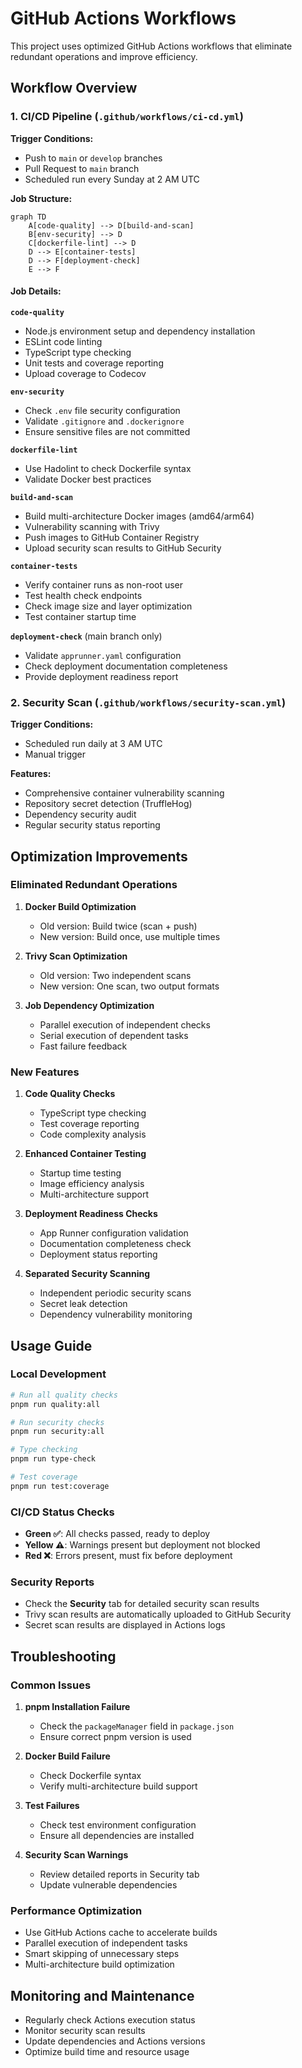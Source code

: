 # GitHub Actions Workflows

This project uses optimized GitHub Actions workflows that eliminate redundant operations and improve efficiency.

## Workflow Overview

### 1. CI/CD Pipeline (`.github/workflows/ci-cd.yml`)

**Trigger Conditions:**
- Push to `main` or `develop` branches
- Pull Request to `main` branch
- Scheduled run every Sunday at 2 AM UTC

**Job Structure:**

```mermaid
graph TD
    A[code-quality] --> D[build-and-scan]
    B[env-security] --> D
    C[dockerfile-lint] --> D
    D --> E[container-tests]
    D --> F[deployment-check]
    E --> F
```

#### Job Details:

**`code-quality`**
- Node.js environment setup and dependency installation
- ESLint code linting
- TypeScript type checking
- Unit tests and coverage reporting
- Upload coverage to Codecov

**`env-security`**
- Check `.env` file security configuration
- Validate `.gitignore` and `.dockerignore`
- Ensure sensitive files are not committed

**`dockerfile-lint`**
- Use Hadolint to check Dockerfile syntax
- Validate Docker best practices

**`build-and-scan`**
- Build multi-architecture Docker images (amd64/arm64)
- Vulnerability scanning with Trivy
- Push images to GitHub Container Registry
- Upload security scan results to GitHub Security

**`container-tests`**
- Verify container runs as non-root user
- Test health check endpoints
- Check image size and layer optimization
- Test container startup time

**`deployment-check`** (main branch only)
- Validate `apprunner.yaml` configuration
- Check deployment documentation completeness
- Provide deployment readiness report

### 2. Security Scan (`.github/workflows/security-scan.yml`)

**Trigger Conditions:**
- Scheduled run daily at 3 AM UTC
- Manual trigger

**Features:**
- Comprehensive container vulnerability scanning
- Repository secret detection (TruffleHog)
- Dependency security audit
- Regular security status reporting

## Optimization Improvements

### Eliminated Redundant Operations

1. **Docker Build Optimization**
   - Old version: Build twice (scan + push)
   - New version: Build once, use multiple times

2. **Trivy Scan Optimization**
   - Old version: Two independent scans
   - New version: One scan, two output formats

3. **Job Dependency Optimization**
   - Parallel execution of independent checks
   - Serial execution of dependent tasks
   - Fast failure feedback

### New Features

1. **Code Quality Checks**
   - TypeScript type checking
   - Test coverage reporting
   - Code complexity analysis

2. **Enhanced Container Testing**
   - Startup time testing
   - Image efficiency analysis
   - Multi-architecture support

3. **Deployment Readiness Checks**
   - App Runner configuration validation
   - Documentation completeness check
   - Deployment status reporting

4. **Separated Security Scanning**
   - Independent periodic security scans
   - Secret leak detection
   - Dependency vulnerability monitoring

## Usage Guide

### Local Development

```bash
# Run all quality checks
pnpm run quality:all

# Run security checks
pnpm run security:all

# Type checking
pnpm run type-check

# Test coverage
pnpm run test:coverage
```

### CI/CD Status Checks

- **Green ✅**: All checks passed, ready to deploy
- **Yellow ⚠️**: Warnings present but deployment not blocked
- **Red ❌**: Errors present, must fix before deployment

### Security Reports

- Check the **Security** tab for detailed security scan results
- Trivy scan results are automatically uploaded to GitHub Security
- Secret scan results are displayed in Actions logs

## Troubleshooting

### Common Issues

1. **pnpm Installation Failure**
   - Check the `packageManager` field in `package.json`
   - Ensure correct pnpm version is used

2. **Docker Build Failure**
   - Check Dockerfile syntax
   - Verify multi-architecture build support

3. **Test Failures**
   - Check test environment configuration
   - Ensure all dependencies are installed

4. **Security Scan Warnings**
   - Review detailed reports in Security tab
   - Update vulnerable dependencies

### Performance Optimization

- Use GitHub Actions cache to accelerate builds
- Parallel execution of independent tasks
- Smart skipping of unnecessary steps
- Multi-architecture build optimization

## Monitoring and Maintenance

- Regularly check Actions execution status
- Monitor security scan results
- Update dependencies and Actions versions
- Optimize build time and resource usage